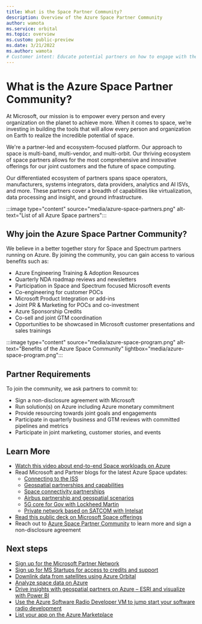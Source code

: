 ```yaml
---
title: What is the Space Partner Community?
description: Overview of the Azure Space Partner Community
author: wamota
ms.service: orbital
ms.topic: overview
ms.custom: public-preview
ms.date: 3/21/2022
ms.author: wamota
# Customer intent: Educate potential partners on how to engage with the Azure Space partner Communities.
---
```


# What is the Azure Space Partner Community?

At Microsoft, our mission is to empower every person and every organization on the planet to achieve more.  When it comes to space, we’re investing in building the tools that will allow every person and organization on Earth to realize the incredible potential of space.   

We're a partner-led and ecosystem-focused platform. Our approach to space is multi-band, multi-vendor, and multi-orbit. Our thriving ecosystem of space partners allows for the most comprehensive and innovative offerings for our joint customers and the future of space computing.

Our differentiated ecosystem of partners spans space operators, manufacturers, systems integrators, data providers, analytics and AI ISVs, and more.  These partners cover a breadth of capabilities like virtualization, data processing and insight, and ground infrastructure. 

:::image type="content" source="media/azure-space-partners.png" alt-text="List of all Azure Space partners":::

## Why join the Azure Space Partner Community?

We believe in a better together story for Space and Spectrum partners running on Azure.  By joining the community, you can gain access to various benefits such as: 

- Azure Engineering Training & Adoption Resources 
- Quarterly NDA roadmap reviews and newsletters
- Participation in Space and Spectrum focused Microsoft events
- Co-engineering for customer POCs
- Microsoft Product Integration or add-ins
- Joint PR & Marketing for POCs and co-investment
- Azure Sponsorship Credits 
- Co-sell and joint GTM coordination
- Opportunities to be showcased in Microsoft customer presentations and sales trainings

:::image type="content" source="media/azure-space-program.png" alt-text="Benefits of the Azure Space Community" lightbox="media/azure-space-program.png":::

## Partner Requirements 

To join the community, we ask partners to commit to: 

- Sign a non-disclosure agreement with Microsoft
- Run solution(s) on Azure including Azure monetary commitment 
- Provide resourcing towards joint goals and engagements 
- Participate in quarterly business and GTM reviews with committed pipelines and metrics
- Participate in joint marketing, customer stories, and events

## Learn More

- [Watch this video about end-to-end Space workloads on Azure](https://youtu.be/JTt4De5FRtg)
- Read Microsoft and Partner blogs for the latest Azure Space updates:
  - [Connecting to the ISS](https://azure.microsoft.com/blog/connecting-azure-to-the-international-space-station-with-hewlett-packard-enterprise/)
  - [Geospatial partnerships and capabilities](https://azure.microsoft.com/blog/new-satellite-connectivity-and-geospatial-capabilities-with-azure-space/)
  - [Space connectivity partnerships](https://news.microsoft.com/transform/azure-space-partners-bring-deep-expertise-to-new-venture/)
  - [Airbus partnership and geospatial scenarios](https://azure.microsoft.com/blog/geospatial-imagery-unlocks-new-cloud-computing-scenarios-on-azure/)
  - [5G core for Gov with Lockheed Martin](https://azure.microsoft.com/blog/new-azure-for-operators-solutions-and-services-built-for-the-future-of-telecommunications/)
  - [Private network based on SATCOM with Intelsat](https://www.intelsat.com/newsroom/intelsat-collaborates-with-microsoft-to-demonstrate-private-cellular-network-using-intelsats-global-satellite-and-ground-network/)
- [Read this public deck on Microsoft Space offerings](https://azurespace.blob.core.windows.net/docs/Azure_Space_Public_Deck.pdf)
- Reach out to [Azure Space Partner Community](https://forms.office.com/Pages/ResponsePage.aspx?id=v4j5cvGGr0GRqy180BHbR5Mbl7o3PghInEJV6ey1cpVUMVIzNU5XR0JWQ05RQjU3VDNaT1hDUE1BQS4u) to learn more and sign a non-disclosure agreement

## Next steps

- [Sign up for the Microsoft Partner Network](https://partner.microsoft.com/?msclkid=0ea9c859bb5611ec801255d300e7c499)
- [Sign up for MS Startups for access to credits and support](https://startups.microsoft.com/)
- [Downlink data from satellites using Azure Orbital](overview.md)
- [Analyze space data on Azure](/azure/architecture/example-scenario/data/geospatial-data-processing-analytics-azure)
- [Drive insights with geospatial partners on Azure – ESRI  and visualize with Power BI](https://azuremarketplace.microsoft.com/en/marketplace/apps/esri.arcgis-enterprise?tab=Overview)
- [Use the Azure Software Radio Developer VM to jump start your software radio development](https://github.com/microsoft/azure-software-radio)
- [List your app on the Azure Marketplace](../marketplace/determine-your-listing-type.md#free-trial)